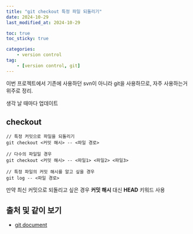 ```yaml
---
title: "git checkout 특정 파일 되돌리기"
date: 2024-10-29
last_modified_at: 2024-10-29

toc: true
toc_sticky: true

categories:
    - version control
tag:
    - [version control, git]
---
```


이번 프로젝트에서 기존에 사용하던 svn이 아니라 git을 사용하므로, 자주 사용하는거 위주로 정리.

생각 날 때마다 업데이트  

## checkout
```
// 특정 커밋으로 파일을 되돌리기
git checkout <커밋 해시> -- <파일 경로>

// 다수의 파일일 경우
git checkout <커밋 해시> -- <파일1> <파일2> <파일3>

// 특정 파일의 커밋 해시를 알고 싶을 경우
git log -- <파일 경로>
```

만약 최신 커밋으로 되돌리고 싶은 경우 **커밋 해시** 대신 **HEAD** 키워드 사용

## 출처 및 같이 보기
 - <a href="https://git-scm.com/book/ko/v2/">git document</a>